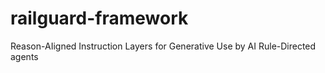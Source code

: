 # railguard-framework
Reason-AIigned Instruction Layers for Generative Use by AI Rule-Directed agents
